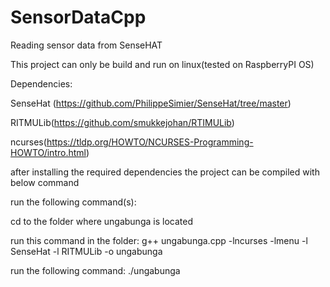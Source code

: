 # SensorDataCpp
Reading sensor data from SenseHAT

This project can only be build and run on linux(tested on RaspberryPI OS)

Dependencies:


SenseHat (https://github.com/PhilippeSimier/SenseHat/tree/master)


RITMULib(https://github.com/smukkejohan/RTIMULib)


ncurses(https://tldp.org/HOWTO/NCURSES-Programming-HOWTO/intro.html)


after installing the required dependencies the project can be compiled with below command


run the following command(s):

cd to the folder where ungabunga is located


run this command in the folder: g++ ungabunga.cpp -lncurses -lmenu -l SenseHat -l RITMULib -o ungabunga


run the following command: ./ungabunga
